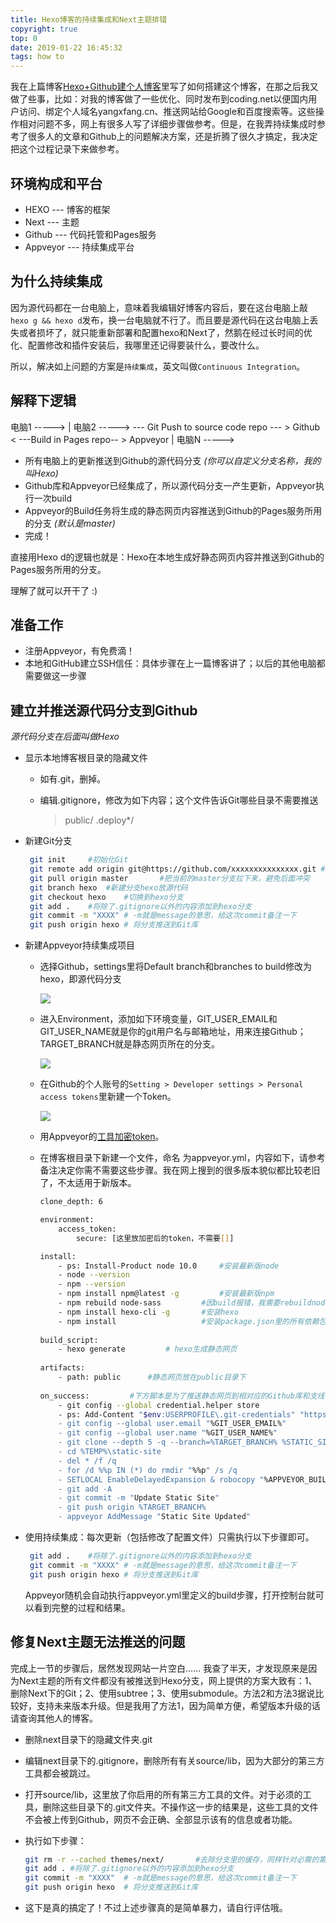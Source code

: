 ```yaml
---
title: Hexo博客的持续集成和Next主题排错
copyright: true
top: 0
date: 2019-01-22 16:45:32
tags: how to
---
```


我在上篇博客[Hexo+Github建个人博客](https://yangxfang.cn/2019/01/05/hexo-github/)里写了如何搭建这个博客，在那之后我又做了些事，比如：对我的博客做了一些优化、同时发布到coding.net以便国内用户访问、绑定个人域名yangxfang.cn、推送网站给Google和百度搜索等。这些操作相对问题不多，网上有很多人写了详细步骤做参考。但是，在我弄持续集成时参考了很多人的文章和Github上的问题解决方案，还是折腾了很久才搞定，我决定把这个过程记录下来做参考。

## 环境构成和平台 ##

- HEXO    --- 博客的框架
- Next     --- 主题
- Github    --- 代码托管和Pages服务
- Appveyor    --- 持续集成平台

## 为什么持续集成 ##

因为源代码都在一台电脑上，意味着我编辑好博客内容后，要在这台电脑上敲`hexo g && hexo d`发布，换一台电脑就不行了。而且要是源代码在这台电脑上丢失或者损坏了，就只能重新部署和配置hexo和Next了，然鹅在经过长时间的优化、配置修改和插件安装后，我哪里还记得要装什么，要改什么。

所以，解决如上问题的方案是`持续集成`，英文叫做`Continuous Integration`。

## 解释下逻辑 ##

电脑1 ----->
                 |
电脑2 -----> --- Git Push to source code repo --- > Github < ---Build in Pages repo-- > Appveyor
                 |
电脑N ----->

- 所有电脑上的更新推送到Github的源代码分支 *(你可以自定义分支名称，我的叫Hexo)*
- Github库和Appveyor已经集成了，所以源代码分支一产生更新，Appveyor执行一次build
- Appveyor的Build任务将生成的静态网页内容推送到Github的Pages服务所用的分支 *(默认是master)*
- 完成！

直接用Hexo d的逻辑也就是：Hexo在本地生成好静态网页内容并推送到Github的Pages服务所用的分支。

理解了就可以开干了 :)

## 准备工作 ##

- 注册Appveyor，有免费滴！
- 本地和GitHub建立SSH信任：具体步骤在上一篇博客讲了；以后的其他电脑都需要做这一步骤

## 建立并推送源代码分支到Github ##

*源代码分支在后面叫做Hexo*

- 显示本地博客根目录的隐藏文件

  - 如有.git，删掉。

  - 编辑.gitignore，修改为如下内容；这个文件告诉Git哪些目录不需要推送

    >public/
    >.deploy*/

- 新建Git分支

  ```sh
   git init		#初始化Git
   git remote add origin git@https://github.com/xxxxxxxxxxxxxxx.git	#添加你的Git库
   git pull origin master		#把当前的master分支拉下来，避免后面冲突
   git branch hexo	#新建分支hexo放源代码
   git checkout hexo	#切换到hexo分支
   git add .	#将除了.gitignore以外的内容添加到hexo分支
   git commit -m "XXXX"	# -m就是message的意思，给这次commit备注一下
   git push origin hexo	# 将分支推送到Git库
  ```

- 新建Appveyor持续集成项目

  - 选择Github，settings里将Default branch和branches to build修改为hexo，即源代码分支

    ![](BlogCI/1.jpg)

  - 进入Environment，添加如下环境变量，GIT_USER_EMAIL和GIT_USER_NAME就是你的git用户名与邮箱地址，用来连接Github；TARGET_BRANCH就是静态网页所在的分支。

    ![](BlogCI/2.jpg)

  - 在Github的个人账号的`Setting > Developer settings > Personal access tokens`里新建一个Token。

    ![](BlogCI/3.jpg)

  - 用Appveyor的[工具加密token](https://ci.appveyor.com/tools/encrypt)。

  - 在博客根目录下新建一个文件，命名 为appveyor.yml，内容如下，请参考备注决定你需不需要这些步骤。我在网上搜到的很多版本貌似都比较老旧了，不太适用于新版本。

    ```sh
    clone_depth: 6
    
    environment:
        access_token:
            secure: [这里放加密后的token，不需要[]]
    
    install:
        - ps: Install-Product node 10.0		#安装最新版node
        - node --version
        - npm --version
        - npm install npm@latest -g			#安装最新版npm
        - npm rebuild node-sass			#因build报错，我需要rebuildnode-sass，如果没有此报错则不需要
        - npm install hexo-cli -g		#安装hexo
        - npm install					#安装package.json里的所有依赖包
       
    build_script:
        - hexo generate			# hexo生成静态网页
        
    artifacts:
        - path: public		#静态网页放在public目录下
        
    on_success:			#下方脚本是为了推送静态网页到相对应的Github库和支线
        - git config --global credential.helper store
        - ps: Add-Content "$env:USERPROFILE\.git-credentials" "https://$($env:access_token):x-oauth-basic@github.com`n"
        - git config --global user.email "%GIT_USER_EMAIL%"
        - git config --global user.name "%GIT_USER_NAME%"
        - git clone --depth 5 -q --branch=%TARGET_BRANCH% %STATIC_SITE_REPO% %TEMP%\static-site
        - cd %TEMP%\static-site
        - del * /f /q
        - for /d %%p IN (*) do rmdir "%%p" /s /q
        - SETLOCAL EnableDelayedExpansion & robocopy "%APPVEYOR_BUILD_FOLDER%\public" "%TEMP%\static-site" /e & IF !ERRORLEVEL! EQU 1 (exit 0) ELSE (IF !ERRORLEVEL! EQU 3 (exit 0) ELSE (exit 1))
        - git add -A
        - git commit -m "Update Static Site"
        - git push origin %TARGET_BRANCH%
        - appveyor AddMessage "Static Site Updated"
    ```

- 使用持续集成：每次更新（包括修改了配置文件）只需执行以下步骤即可。

  ```sh
   git add .	#将除了.gitignore以外的内容添加到hexo分支
   git commit -m "XXXX"	# -m就是message的意思，给这次commit备注一下
   git push origin hexo	# 将分支推送到Git库
  ```

   Appveyor随机会自动执行appveyor.yml里定义的build步骤，打开控制台就可以看到完整的过程和结果。

## 修复Next主题无法推送的问题 ##

完成上一节的步骤后，居然发现网站一片空白…… 我查了半天，才发现原来是因为Next主题的所有文件都没有被推送到Hexo分支，网上提供的方案大致有：1、删除Next下的Git；2、使用subtree；3、使用submodule。方法2和方法3据说比较好，支持未来版本升级。但是我用了方法1，因为简单方便，希望版本升级的话请查询其他人的博客。

- 删除next目录下的隐藏文件夹.git

- 编辑next目录下的.gitignore，删除所有有关source/lib，因为大部分的第三方工具都会被跳过。

- 打开source/lib，这里放了你启用的所有第三方工具的文件。对于必须的工具，删除这些目录下的.git文件夹。不操作这一步的结果是，这些工具的文件不会被上传到Github，网页不会正确、全部显示该有的信息或者功能。

- 执行如下步骤：

  ```sh
  git rm -r --cached themes/next/		#去除分支里的缓存，同样针对必需的第三方工具，用相同的命令去除缓存，相应的目录就是themes/next/source/lib/XXXXX
  git add .	#将除了.gitignore以外的内容添加到hexo分支
  git commit -m "XXXX"	# -m就是message的意思，给这次commit备注一下
  git push origin hexo	# 将分支推送到Git库
  ```

- 这下是真的搞定了！不过上述步骤真的是简单暴力，请自行评估哦。